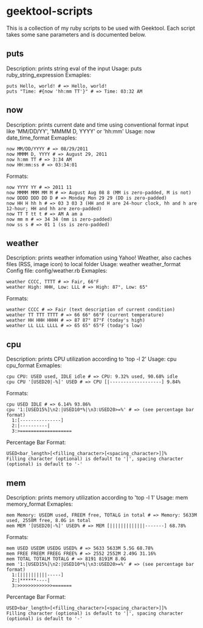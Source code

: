 geektool-scripts
================

This is a collection of my ruby scripts to be used with Geektool. Each script takes some sane parameters and is documented below.

puts
----

Description: prints string eval of the input
Usage: puts ruby_string_expression
Exmaples:

    puts Hello, world! # => Hello, world!
    puts "Time: #{now 'hh:mm TT'}" # => Time: 03:32 AM

now
---

Description: prints current date and time using conventional format input like 'MM/DD/YY', 'MMMM D, YYYY' or 'hh:mm'
Usage: now date_time_format
Exmaples:

    now MM/DD/YYYY # => 08/29/2011
    now MMMM D, YYYY # => August 29, 2011
    now h:mm TT # => 3:34 AM
    now HH:mm:ss # => 03:34:01

Formats:

    now YYYY YY # => 2011 11
    now MMMM MMM MM M # => August Aug 08 8 (MM is zero-padded, M is not)
    now DDDD DDD DD D # => Monday Mon 29 29 (DD is zero-padded)
    now HH H hh h # => 03 3 03 3 (HH and H are 24-hour clock, hh and h are 12-hour; HH and hh are zero-padded)
    now TT T tt t # => AM A am a
    now mm m # => 34 34 (mm is zero-padded)
    now ss s # => 01 1 (ss is zero-padded)

weather
-------

Description: prints weather infomation using Yahoo! Weather, also caches files (RSS, image icon) to local folder
Usage: weather weather_format
Config file: config/weather.rb
Exmaples:

    weather CCCC, TTTT # => Fair, 66°F
    weather High: HHH, Low: LLL # => High: 87°, Low: 65°

Formats:

    weather CCCC # => Fair (text description of current condition)
    weather TT TTT TTTT # => 66 66° 66°F (current temperature)
    weather HH HHH HHHH # => 87 87° 87°F (today's high)
    weather LL LLL LLLL # => 65 65° 65°F (today's low)

cpu
---

Description: prints CPU utilization according to 'top -l 2'
Usage: cpu cpu_format
Exmaples:

    cpu CPU: USED used, IDLE idle # => CPU: 9.32% used, 90.68% idle
    cpu CPU '[USED20|-%]' USED # => CPU [|-------------------] 9.84%

Formats:

    cpu USED IDLE # => 6.14% 93.86%
    cpu '1:[USED15%]\n2:|USED10*%|\n3:USED20>=%' # => (see percentage bar format)
      1:[---------------]
      2:|----------|
      3:>===================

Percentage Bar Format:

    USED<bar_length>[<filling_character>[<spacing_character>]]%
    Filling character (optional) is default to '|', spacing character (optional) is default to '-'

mem
---

Description: prints memory utilization according to 'top -l 1'
Usage: mem memory_format
Exmaples:

    mem Memory: USEDM used, FREEM free, TOTALG in total # => Memory: 5633M used, 2558M free, 8.0G in total
    mem MEM '[USED20|-%]' USED% # => MEM [|||||||||||||-------] 68.78%

Formats:

    mem USED USEDM USEDG USED% # => 5633 5633M 5.5G 68.78%
    mem FREE FREEM FREEG FREE% # => 2552 2552M 2.49G 31.16%
    mem TOTAL TOTALM TOTALG # => 8191 8191M 8.0G
    mem '1:[USED15%]\n2:|USED10*%|\n3:USED20>=%' # => (see percentage bar format)
      1:[||||||||||-----]
      2:|******----|
      3:>>>>>>>>>>>>>=======

Percentage Bar Format:

    USED<bar_length>[<filling_character>[<spacing_character>]]%
    Filling character (optional) is default to '|', spacing character (optional) is default to '-'
